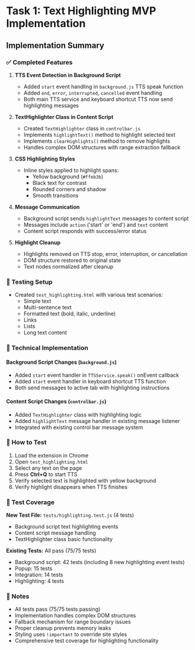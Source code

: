 # Task 1: Text Highlighting MVP Implementation

## Implementation Summary

### ✅ Completed Features

1. **TTS Event Detection in Background Script**
   - Added `start` event handling in `background.js` TTS speak function
   - Added `end`, `error`, `interrupted`, `cancelled` event handling 
   - Both main TTS service and keyboard shortcut TTS now send highlighting messages

2. **TextHighlighter Class in Content Script**
   - Created `TextHighlighter` class in `controlbar.js`
   - Implements `highlightText()` method to highlight selected text
   - Implements `clearHighlights()` method to remove highlights
   - Handles complex DOM structures with range extraction fallback

3. **CSS Highlighting Styles**
   - Inline styles applied to highlight spans:
     - Yellow background (`#ffeb3b`)
     - Black text for contrast
     - Rounded corners and shadow
     - Smooth transitions

4. **Message Communication**
   - Background script sends `highlightText` messages to content script
   - Messages include `action` ('start' or 'end') and `text` content
   - Content script responds with success/error status

5. **Highlight Cleanup**
   - Highlights removed on TTS stop, error, interruption, or cancellation
   - DOM structure restored to original state
   - Text nodes normalized after cleanup

### 🧪 Testing Setup

- Created `test_highlighting.html` with various test scenarios:
  - Simple text
  - Multi-sentence text
  - Formatted text (bold, italic, underline)
  - Links
  - Lists
  - Long text content

### 🔧 Technical Implementation

#### Background Script Changes (`background.js`)
- Added `start` event handler in `TTSService.speak()` onEvent callback
- Added `start` event handler in keyboard shortcut TTS function
- Both send messages to active tab with highlighting instructions

#### Content Script Changes (`controlbar.js`)
- Added `TextHighlighter` class with highlighting logic
- Added `highlightText` message handler in existing message listener
- Integrated with existing control bar message system

### 🎯 How to Test

1. Load the extension in Chrome
2. Open `test_highlighting.html` 
3. Select any text on the page
4. Press **Ctrl+Q** to start TTS
5. Verify selected text is highlighted with yellow background
6. Verify highlight disappears when TTS finishes

### 🧪 Test Coverage

**New Test File:** `tests/highlighting.test.js` (4 tests)
- Background script text highlighting events
- Content script message handling
- TextHighlighter class basic functionality

**Existing Tests:** All pass (75/75 tests)
- Background script: 42 tests (including 8 new highlighting event tests)
- Popup: 15 tests
- Integration: 14 tests
- Highlighting: 4 tests

### 📝 Notes

- All tests pass (75/75 tests passing)
- Implementation handles complex DOM structures
- Fallback mechanism for range boundary issues
- Proper cleanup prevents memory leaks
- Styling uses `!important` to override site styles
- Comprehensive test coverage for highlighting functionality